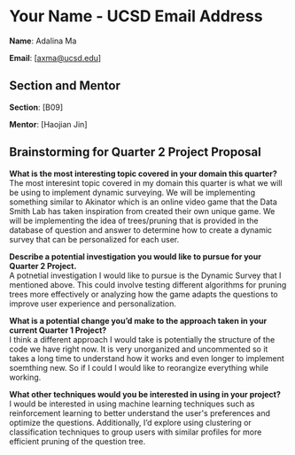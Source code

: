 # Your Name - UCSD Email Address
**Name**: Adalina Ma 

**Email**: [axma@ucsd.edu]

## Section and Mentor
**Section**: [B09]

**Mentor**: [Haojian Jin]

## Brainstorming for Quarter 2 Project Proposal

**What is the most interesting topic covered in your domain this quarter?**  
The most interesint topic covered in my domain this quarter is what we will be using to implement dynamic surveying. We will be implementing something similar to Akinator which is an online video game that the Data Smith Lab has taken inspiration from created their own unique game. We will be implementing the idea of trees/pruning that is provided in the database of question and answer to determine how to create a dynamic survey that can be personalized for each user.  

**Describe a potential investigation you would like to pursue for your Quarter 2 Project.**  
A potnetial investigation I would like to pursue is the Dynamic Survey that I mentioned above. This could involve testing different algorithms for pruning trees more effectively or analyzing how the game adapts the questions to improve user experience and personalization.

**What is a potential change you’d make to the approach taken in your current Quarter 1 Project?**  
I think a different approach I would take is potentially the structure of the code we have right now. It is very unorganized and uncommented so it takes a long time to understand how it works and even longer to implement soemthing new. So if I could I would like to reorangize everything while working.

**What other techniques would you be interested in using in your project?**  
I would be interested in using machine learning techniques such as reinforcement learning to better understand the user's preferences and optimize the questions. Additionally, I’d explore using clustering or classification techniques to group users with similar profiles for more efficient pruning of the question tree.








